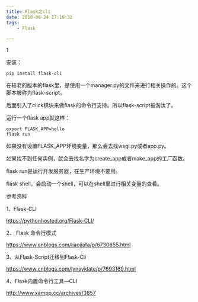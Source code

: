 ```yaml
---
title: Flask之cli
date: 2018-06-24 17:16:32
tags:
	- Flask

---
```


1

安装：

```
pip install flask-cli
```



在较老的版本的flask里，是使用一个manager.py的文件来进行相关操作的。这个脚本被称为flask-script。

后面引入了click模块来做flask的命令行支持。所以flask-script被淘汰了。

运行一个flask app就这样：

```
export FLASK_APP=hello
flask run
```

如果没有设置FLASK_APP环境变量，那么会去找wsgi.py或者app.py。

如果找不到任何实例，就会去找名字为create_app或者make_app的工厂函数。

flask run是运行开发服务器，在生产环境不要用。

flask shell，会启动一个shell，可以在shell里进行相关变量的查看。







参考资料

1、Flask-CLI

https://pythonhosted.org/Flask-CLI/

2、 Flask 命令行模式

https://www.cnblogs.com/liaojiafa/p/6730855.html

3、从Flask-Script迁移到Flask-Cli

https://www.cnblogs.com/lynsyklate/p/7693169.html

4、Flask内置命令行工具—CLI

http://www.xampp.cc/archives/3857